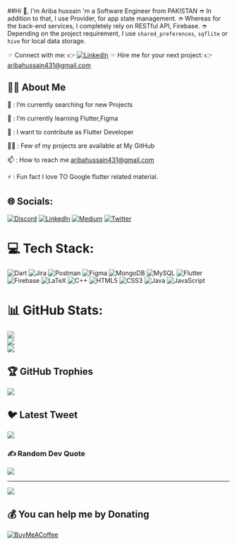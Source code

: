 ##Hi 👋, I'm Ariba hussain 
'm a Software Engineer from PAKISTAN 
➮ In addition to that, I use Provider, for app state management.
➮ Whereas for the back-end services, I completely rely on RESTful API, Firebase.
➮ Depending on the project requirement, I use `shared_preferences`, `sqflite` or `hive` for local data storage.

☞ Connect with me: 👉 [![LinkedIn](https://img.shields.io/badge/LinkedIn-%230077B5.svg?logo=linkedin&logoColor=white)](https://linkedin.com/in/https://www.linkedin.com/in/ariba1039/)
☞ Hire me for your next project:  👉aribahussain431@gmail.com
 
 
 
 ## 🙋‍♂️ About Me


🔭 : I’m currently searching for new Projects

🌱 : I’m currently learning Flutter,Figma

👯 : I want to contribute as Flutter Developer

👨‍💻 : Few of my projects are available at My GitHub

📫 : How to reach me aribahussain431@gmail.com

⚡ : Fun fact I love TO Google flutter related material. 
## 🌐 Socials:
[![Discord](https://img.shields.io/badge/Discord-%237289DA.svg?logo=discord&logoColor=white)](https://discord.gg/ariba1039#1819) [![LinkedIn](https://img.shields.io/badge/LinkedIn-%230077B5.svg?logo=linkedin&logoColor=white)](https://linkedin.com/in/https://www.linkedin.com/in/ariba1039/) [![Medium](https://img.shields.io/badge/Medium-12100E?logo=medium&logoColor=white)](https://medium.com/@https://medium.com/@aribadev) [![Twitter](https://img.shields.io/badge/Twitter-%231DA1F2.svg?logo=Twitter&logoColor=white)](https://twitter.com/https:/twitter.com/ariba_hussain10) 

# 💻 Tech Stack:
![Dart](https://img.shields.io/badge/dart-%230175C2.svg?style=for-the-badge&logo=dart&logoColor=white) ![Jira](https://img.shields.io/badge/jira-%230A0FFF.svg?style=for-the-badge&logo=jira&logoColor=white) ![Postman](https://img.shields.io/badge/Postman-FF6C37?style=for-the-badge&logo=postman&logoColor=white) 	![Figma](https://img.shields.io/badge/figma-%23F24E1E.svg?style=for-the-badge&logo=figma&logoColor=white) ![MongoDB](https://img.shields.io/badge/MongoDB-%234ea94b.svg?style=for-the-badge&logo=mongodb&logoColor=white) ![MySQL](https://img.shields.io/badge/mysql-%2300f.svg?style=for-the-badge&logo=mysql&logoColor=white) ![Flutter](https://img.shields.io/badge/Flutter-%2302569B.svg?style=for-the-badge&logo=Flutter&logoColor=white) ![Firebase](https://img.shields.io/badge/firebase-%23039BE5.svg?style=for-the-badge&logo=firebase) ![LaTeX](https://img.shields.io/badge/latex-%23008080.svg?style=for-the-badge&logo=latex&logoColor=white) ![C++](https://img.shields.io/badge/c++-%2300599C.svg?style=for-the-badge&logo=c%2B%2B&logoColor=white) ![HTML5](https://img.shields.io/badge/html5-%23E34F26.svg?style=for-the-badge&logo=html5&logoColor=white) ![CSS3](https://img.shields.io/badge/css3-%231572B6.svg?style=for-the-badge&logo=css3&logoColor=white) ![Java](https://img.shields.io/badge/java-%23ED8B00.svg?style=for-the-badge&logo=java&logoColor=white) ![JavaScript](https://img.shields.io/badge/javascript-%23323330.svg?style=for-the-badge&logo=javascript&logoColor=%23F7DF1E)
# 📊 GitHub Stats:
![](https://github-readme-stats.vercel.app/api?username=ARIBA1039&theme=dark&hide_border=false&include_all_commits=true&count_private=true)<br/>
![](https://github-readme-streak-stats.herokuapp.com/?user=ARIBA1039&theme=dark&hide_border=false)<br/>
![](https://github-readme-stats.vercel.app/api/top-langs/?username=ARIBA1039&theme=dark&hide_border=false&include_all_commits=true&count_private=true&layout=compact)

## 🏆 GitHub Trophies
![](https://github-profile-trophy.vercel.app/?username=ARIBA1039&theme=radical&no-frame=false&no-bg=true&margin-w=4)

## 🐦 Latest Tweet
[![](https://gtce.itsvg.in/api?username=https:/twitter.com/ariba_hussain10)](https://github.com/VishwaGauravIn/github-twitter-card-embed)

### ✍️ Random Dev Quote
![](https://quotes-github-readme.vercel.app/api?type=horizontal&theme=radical)



---
[![](https://visitcount.itsvg.in/api?id=ARIBA1039&icon=0&color=0)](https://visitcount.itsvg.in)

  ## 💰 You can help me by Donating
  [![BuyMeACoffee](https://img.shields.io/badge/Buy%20Me%20a%20Coffee-ffdd00?style=for-the-badge&logo=buy-me-a-coffee&logoColor=black)](https://buymeacoffee.com/https://www.buymeacoffee.com/ariba1039) 

  
<!-- Proudly created with GPRM ( https://gprm.itsvg.in ) -->
